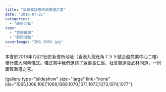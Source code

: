 ```yaml
---
title: "梁錦棠詠春同學喬遷之喜"
date: "2018-07-21"
categories: 
  - "最新活動"
tags: 
  - "會務資訊"
  - "聯誼活動"
coverImage: "IMG_1989.jpg"
---
```


本會於2018年7月21日於新會所地址（香港九龍旺角７５５號合盈商業中心二樓）舉行盛大開幕儀式。儀式當中我們邀請了眾善長仁翁、社會賢達及武林同道，一同慶賀喬遷之喜。　<!--more-->

\[gallery type="slideshow" size="large" link="none" ids="1065,1066,1067,1068,1069,1070,1071,1072,1073,1074,1077"\]
